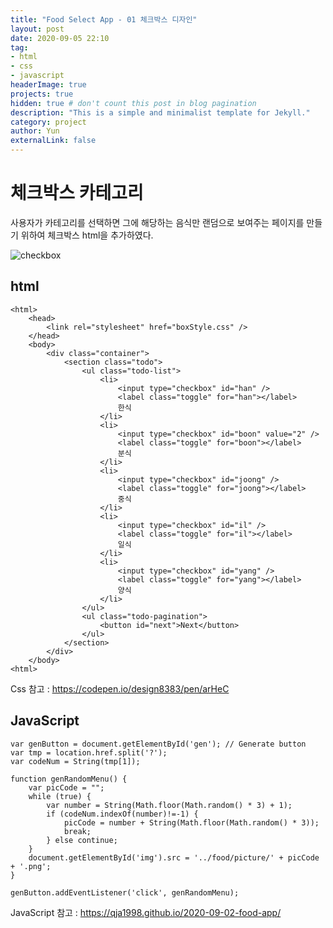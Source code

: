 ```yaml
---
title: "Food Select App - 01 체크박스 디자인"
layout: post
date: 2020-09-05 22:10
tag: 
- html
- css
- javascript
headerImage: true
projects: true
hidden: true # don't count this post in blog pagination
description: "This is a simple and minimalist template for Jekyll."
category: project
author: Yun
externalLink: false
---
```



# 체크박스 카테고리
 
사용자가 카테고리를 선택하면 그에 해당하는 음식만 랜덤으로 보여주는 페이지를 만들기 위하여 체크박스 html을 추가하였다.

![checkbox](https://bro-o.github.io/assets/images/checkbox.png)
 
 
## html
    <html>
	    <head>
	        <link rel="stylesheet" href="boxStyle.css" />
	    </head>
	    <body>
	        <div class="container">
	            <section class="todo">
	                <ul class="todo-list">
	                    <li>
	                        <input type="checkbox" id="han" />
	                        <label class="toggle" for="han"></label>
	                        한식
	                    </li>
	                    <li>
	                        <input type="checkbox" id="boon" value="2" />
	                        <label class="toggle" for="boon"></label>
	                        분식
	                    </li>
	                    <li>
	                        <input type="checkbox" id="joong" />
	                        <label class="toggle" for="joong"></label>
	                        중식
	                    </li>
	                    <li>
	                        <input type="checkbox" id="il" />
	                        <label class="toggle" for="il"></label>
	                        일식
	                    </li>
	                    <li>
	                        <input type="checkbox" id="yang" />
	                        <label class="toggle" for="yang"></label>
	                        양식
	                    </li>
	                </ul>
	                <ul class="todo-pagination">
	                    <button id="next">Next</button>
	                </ul>
	            </section>
	        </div>
	    </body>
	<html>

 Css 참고 : https://codepen.io/design8383/pen/arHeC
 
## JavaScript

	var genButton = document.getElementById('gen'); // Generate button
	var tmp = location.href.split('?');
	var codeNum = String(tmp[1]);

	function genRandomMenu() {
	    var picCode = "";
	    while (true) {
	        var number = String(Math.floor(Math.random() * 3) + 1);
	        if (codeNum.indexOf(number)!=-1) {
	            picCode = number + String(Math.floor(Math.random() * 3));
	            break;
	        } else continue;
	    }
	    document.getElementById('img').src = '../food/picture/' + picCode + '.png';
	}
					
	genButton.addEventListener('click', genRandomMenu);

JavaScript 참고 : https://qja1998.github.io/2020-09-02-food-app/
    

